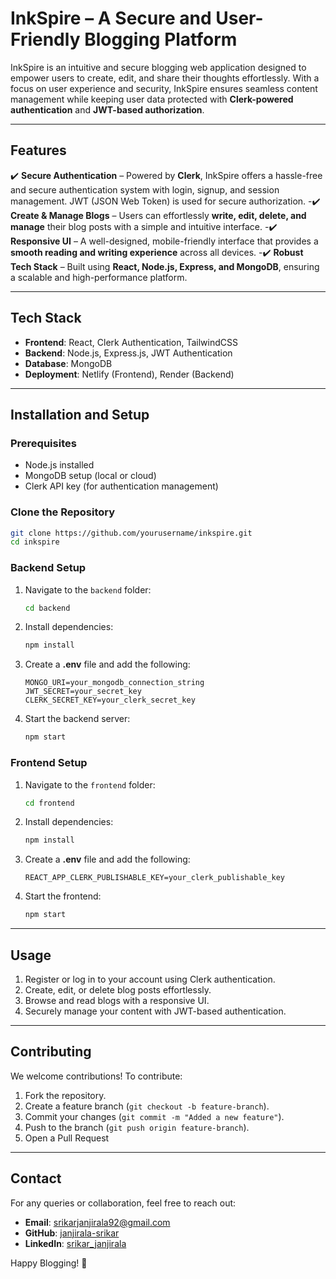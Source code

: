 # **InkSpire – A Secure and User-Friendly Blogging Platform**

InkSpire is an intuitive and secure blogging web application designed to empower users to create, edit, and share their thoughts effortlessly. With a focus on user experience and security, InkSpire ensures seamless content management while keeping user data protected with **Clerk-powered authentication** and **JWT-based authorization**.

---

## **Features**
✔️ **Secure Authentication** – Powered by **Clerk**, InkSpire offers a hassle-free and secure authentication system with login, signup, and session management. JWT (JSON Web Token) is used for secure authorization.
-✔️ **Create & Manage Blogs** – Users can effortlessly **write, edit, delete, and manage** their blog posts with a simple and intuitive interface.
-✔️ **Responsive UI** – A well-designed, mobile-friendly interface that provides a **smooth reading and writing experience** across all devices.
-✔️ **Robust Tech Stack** – Built using **React, Node.js, Express, and MongoDB**, ensuring a scalable and high-performance platform.

---

## **Tech Stack**
- **Frontend**: React, Clerk Authentication, TailwindCSS
- **Backend**: Node.js, Express.js, JWT Authentication
- **Database**: MongoDB
- **Deployment**: Netlify (Frontend), Render (Backend)

---

## **Installation and Setup**

### **Prerequisites**
- Node.js installed
- MongoDB setup (local or cloud)
- Clerk API key (for authentication management)

### **Clone the Repository**
```sh
git clone https://github.com/yourusername/inkspire.git
cd inkspire
```

### **Backend Setup**
1. Navigate to the `backend` folder:
   ```sh
   cd backend
   ```
2. Install dependencies:
   ```sh
   npm install
   ```
3. Create a **.env** file and add the following:
   ```env
   MONGO_URI=your_mongodb_connection_string
   JWT_SECRET=your_secret_key
   CLERK_SECRET_KEY=your_clerk_secret_key
   ```
4. Start the backend server:
   ```sh
   npm start
   ```

### **Frontend Setup**
1. Navigate to the `frontend` folder:
   ```sh
   cd frontend
   ```
2. Install dependencies:
   ```sh
   npm install
   ```
3. Create a **.env** file and add the following:
   ```env
   REACT_APP_CLERK_PUBLISHABLE_KEY=your_clerk_publishable_key
   ```
4. Start the frontend:
   ```sh
   npm start
   ```

---

## **Usage**
1. Register or log in to your account using Clerk authentication.
2. Create, edit, or delete blog posts effortlessly.
3. Browse and read blogs with a responsive UI.
4. Securely manage your content with JWT-based authentication.

---

## **Contributing**
We welcome contributions! To contribute:
1. Fork the repository.
2. Create a feature branch (`git checkout -b feature-branch`).
3. Commit your changes (`git commit -m "Added a new feature"`).
4. Push to the branch (`git push origin feature-branch`).
5. Open a Pull Request

---

## **Contact**
For any queries or collaboration, feel free to reach out:
- **Email**: srikarjanjirala92@gmail.com
- **GitHub**: [janjirala-srikar](https://github.com/janjirala-srikar)
- **LinkedIn**: [srikar_janjirala](https://linkedin.com/in/srikar-janjirala)

Happy Blogging! 🚀

